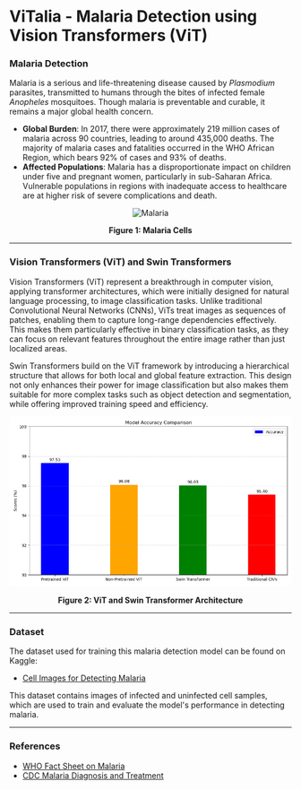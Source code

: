 # ViTalia - Malaria Detection using Vision Transformers (ViT)

### Malaria Detection

Malaria is a serious and life-threatening disease caused by *Plasmodium* parasites, transmitted to humans through the bites of infected female *Anopheles* mosquitoes. Though malaria is preventable and curable, it remains a major global health concern.

- **Global Burden**: In 2017, there were approximately 219 million cases of malaria across 90 countries, leading to around 435,000 deaths. The majority of malaria cases and fatalities occurred in the WHO African Region, which bears 92% of cases and 93% of deaths.
- **Affected Populations**: Malaria has a disproportionate impact on children under five and pregnant women, particularly in sub-Saharan Africa. Vulnerable populations in regions with inadequate access to healthcare are at higher risk of severe complications and death.

<div align="center">
    <img src="https://cdn1.sph.harvard.edu/wp-content/uploads/2015/03/Malaria-cells_CDC.jpg" alt="Malaria" />
    <p><strong>Figure 1: Malaria Cells</strong></p>
</div>

--------------------------------------------------------------------------------------

### Vision Transformers (ViT) and Swin Transformers

Vision Transformers (ViT) represent a breakthrough in computer vision, applying transformer architectures, which were initially designed for natural language processing, to image classification tasks. Unlike traditional Convolutional Neural Networks (CNNs), ViTs treat images as sequences of patches, enabling them to capture long-range dependencies effectively. This makes them particularly effective in binary classification tasks, as they can focus on relevant features throughout the entire image rather than just localized areas.

Swin Transformers build on the ViT framework by introducing a hierarchical structure that allows for both local and global feature extraction. This design not only enhances their power for image classification but also makes them suitable for more complex tasks such as object detection and segmentation, while offering improved training speed and efficiency.

<div align="center">
    <img src="Figure_1.png" alt="Figure 1" />
    <p><strong>Figure 2: ViT and Swin Transformer Architecture</strong></p>
</div>

--------------------------------------------------------------------------------------

### Dataset

The dataset used for training this malaria detection model can be found on Kaggle:
- [Cell Images for Detecting Malaria](https://www.kaggle.com/datasets/iarunava/cell-images-for-detecting-malaria)

This dataset contains images of infected and uninfected cell samples, which are used to train and evaluate the model's performance in detecting malaria.

----------------------------------------------------------------------------------

### References

- [WHO Fact Sheet on Malaria](https://www.who.int/news-room/fact-sheets/detail/malaria)
- [CDC Malaria Diagnosis and Treatment](https://www.cdc.gov/malaria/diagnosis_treatment/diagnosis.html)


